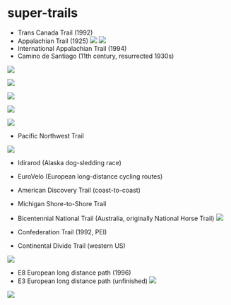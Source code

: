 # super-trails 

- Trans Canada Trail (1992)
- Appalachian Trail (1925)
![](http://static.bangordailynews.com/wp-content/uploads/2012/07/Monson071812-1.jpg)
![](http://www.discoverytrail.org/images/logos/ATlogo.jpg)
- International Appalachian Trail (1994)
- Camino de Santiago (11th century, resurrected 1930s)

![](http://sunshineandsiestas.com/wp-content/uploads/2013/07/camino-de-santiago-conch-shell.jpg)

![](http://www.thespainscoop.com/wp-content/uploads/2011/07/Tips-on-doing-the-Camino-de-Santiago-in-Spain-.jpg)


![](http://www.adventurewomen.com/wp-content/uploads/2014/09/WP-Camino-signs.jpg)

![](http://upload.wikimedia.org/wikipedia/commons/f/fe/Baldosa_del_camino_de_Santiago_en_el_casco_viejo_de_Bilbao.jpg)

![](http://frescotours.com/blog/wp-content/uploads/Fresco-Tours000101.jpg)

- Pacific Northwest Trail 

![](http://forkswa.com/wp-content/uploads/2012/05/Pacific-Northwest-Trail-Association.jpg)

- Idirarod (Alaska dog-sledding race)
- EuroVelo (European long-distance cycling routes)
- American Discovery Trail (coast-to-coast)
- Michigan Shore-to-Shore Trail 
- Bicentennial National Trail (Australia, originally National Horse Trail)
![](http://en.wikipedia.org/wiki/File:National_Horse_Trail_Marker.jpg)

- Confederation Trail (1992, PEI)
- Continental Divide Trail (western US)

![](http://i49.photobucket.com/albums/f263/neslogiarc/IAMC%20Website%20and%20Newsletter/CDTSign.jpg)

- E8 European long distance path (1996)
- E3 European long distance path (unfinished) ![](http://upload.wikimedia.org/wikipedia/commons/thumb/3/37/Kom-Emine-markirovki.JPG/1920px-Kom-Emine-markirovki.JPG)

![](https://atconservancy.wordpress.com/2015/01/21/a-mile-here-a-mile-there/)
